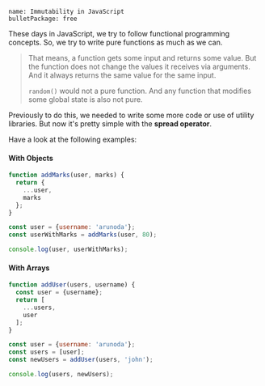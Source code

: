 ```
name: Immutability in JavaScript
bulletPackage: free
```

These days in JavaScript, we try to follow functional programming concepts. So, we try to write pure functions as much as we can.

> That means, a function gets some input and returns some value. But the function does not change the values it receives via arguments. And it always returns the same value for the same input. 
>
> `random()` would not a pure function. And any function that modifies some global state is also not pure.

Previously to do this, we needed to write some more code or use of utility libraries. But now it's pretty simple with the **spread operator**.

Have a look at the following examples:

#### With Objects
~~~js
function addMarks(user, marks) {
  return {
    ...user,
    marks
  };
}

const user = {username: 'arunoda'};
const userWithMarks = addMarks(user, 80);

console.log(user, userWithMarks);
~~~

#### With Arrays
~~~js
function addUser(users, username) {
  const user = {username};
  return [
    ...users,
    user
  ];
}

const user = {username: 'arunoda'};
const users = [user];
const newUsers = addUser(users, 'john');

console.log(users, newUsers);
~~~
